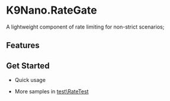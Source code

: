 # K9Nano.RateGate

A lightweight component of rate limiting for non-strict scenarios;

## Features


## Get Started

* Quick usage

* More samples in [test\RateTest]([.\test\RateTest)